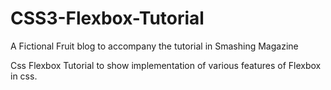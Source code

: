 # CSS3-Flexbox-Tutorial
A Fictional Fruit blog to accompany the tutorial in Smashing Magazine


Css Flexbox Tutorial to show implementation of various features of Flexbox in css.
